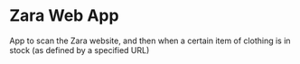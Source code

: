 # Zara Web App

App to scan the Zara website, and then when a certain item of clothing is in stock (as defined by a specified URL)
